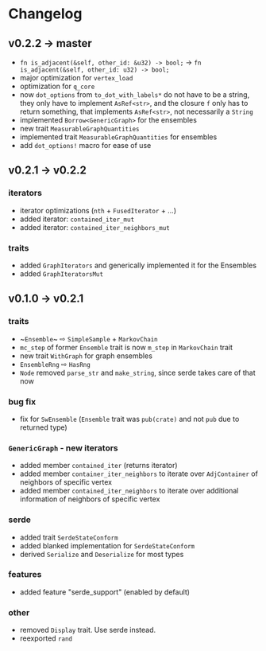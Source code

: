# Changelog

## v0.2.2 &rarr; master

* `fn is_adjacent(&self, other_id: &u32) -> bool;` &rarr; `fn is_adjacent(&self, other_id: u32) -> bool;`
* major optimization for `vertex_load`
* optimization for `q_core`
* now `dot_options` from `to_dot_with_labels*` do not have to be a string,
  they only have to implement `AsRef<str>`, and the closure `f` only has to
  return something, that implements `AsRef<str>`, not necessarily a `String`
* implemented `Borrow<GenericGraph>` for the ensembles
* new trait `MeasurableGraphQuantities`
* implemented trait `MeasurableGraphQuantities` for ensembles
* add `dot_options!` macro for ease of use

## v0.2.1 &rarr; v0.2.2

### iterators
* iterator optimizations (`nth` + `FusedIterator` + …)
* added iterator: `contained_iter_mut`
* added iterator: `contained_iter_neighbors_mut`

### traits
* added `GraphIterators` and generically implemented it for the Ensembles
* added `GraphIteratorsMut`

## v0.1.0 &rarr; v0.2.1

### traits
* ~`Ensemble`~ &#8680; `SimpleSample` + `MarkovChain`
* `mc_step` of former `Ensemble` trait is now `m_step` in `MarkovChain` trait
* new trait `WithGraph` for graph ensembles
* ```EnsembleRng``` &#8680; ```HasRng```
* ```Node``` removed ```parse_str``` and ```make_string```, since serde takes care of that now

### bug fix
* fix for `SwEnsemble` (`Ensemble` trait was `pub(crate)` and not `pub` due to returned type)

### `GenericGraph` - new iterators
* added member `contained_iter` (returns iterator)
* added member `container_iter_neighbors` to iterate over `AdjContainer` of neighbors of specific vertex
* added member `contained_iter_neighbors` to iterate over additional information of neighbors of specific vertex

### serde
* added trait ```SerdeStateConform```
* added blanked implementation for ```SerdeStateConform```
* derived ```Serialize``` and ```Deserialize``` for most types

### features
* added feature "serde_support" (enabled by default)

### other
* removed ```Display``` trait. Use serde instead.
* reexported ```rand```
